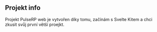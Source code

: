 ## Projekt info

Projekt PulseRP web je vytvořen díky tomu, začínám s Svelte Kitem a chci zkusit svůj první větší proejkt.
